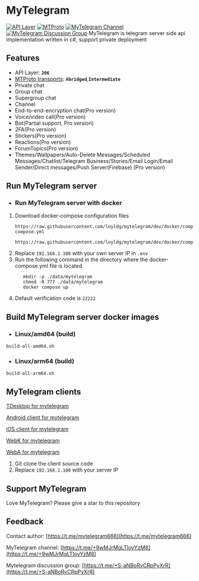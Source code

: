 # MyTelegram

[![API Layer](https://img.shields.io/badge/API_Layer-206-blueviolet)](https://corefork.telegram.org/methods)
[![MTProto](https://img.shields.io/badge/MTProto_Protocol-2.0-green)](https://corefork.telegram.org/mtproto/)
[![MyTelegram Channel](https://img.shields.io/badge/Subscribe-_MyTelegram_Channel-0088cc)](https://t.me/+9wMJrMqLTIoyYzM8)
[![MyTelegram Discussion Group](https://img.shields.io/badge/Join_-MyTelegram_Discussion_Group-0088cc)](https://t.me/+S-aNBoRvCRpPyXrR)
MyTelegram is telegram server side api implementation written in c#, support private deployment

## Features

- API Layer: **`206`**
- [MTProto transports](https://corefork.telegram.org/mtproto/mtproto-transports): **`Abridged`**,**`Intermediate`**
- Private chat
- Group chat
- Supergroup chat
- Channel
- End-to-end-encryption chat(Pro version)
- Voice/video call(Pro version)
- Bot(Partial support, Pro version)
- 2FA(Pro version)
- Stickers(Pro version)
- Reactions(Pro version)
- ForumTopics(Pro version)
- Themes/Wallpapers/Auto-Delete Messages/Scheduled Messages/Chatlist/Telegram Business/Stories/Email Login/Email Sender/Direct messages/Push Server(Firebase) (Pro version)

## Run MyTelegram server

- ### Run MyTelegram server with docker

1. Download docker-compose configuration files
   ```
   https://raw.githubusercontent.com/loyldg/mytelegram/dev/docker/compose/docker-compose.yml

   https://raw.githubusercontent.com/loyldg/mytelegram/dev/docker/compose/.env
   ```
2. Replace `192.168.1.100` with your own server IP in `.env`
3. Run the following command in the directory where the docker-compose.yml file is located
   ```
      mkdir -p ./data/mytelegram
      chmod -R 777 ./data/mytelegram
      docker compose up
   ```
4. Default verification code is `22222`

## Build MyTelegram server docker images

- ### Linux/amd64 (build)
```
build-all-amd64.sh
```
- ### Linux/arm64 (build)
```
build-all-arm64.sh
```

## MyTelegram clients
[TDesktop for mytelegram](https://github.com/loyldg/mytelegram-tdesktop)

[Android client for mytelegram](https://github.com/loyldg/mytelegram-android)

[iOS client for mytelegram](https://github.com/loyldg/mytelegram-iOS)

[WebK for mytelegram](https://github.com/loyldg/mytelegram-webk)

[WebA for mytelegram](https://github.com/loyldg/mytelegram-weba)

1. Git clone the client source code
2. Replace `192.168.1.100` with your server IP

## Support MyTelegram

Love MyTelegram? Please give a star to this repository 

## Feedback

Contact author: [https://t.me/mytelegram666](https://t.me/mytelegram666)  

MyTelegram channel: [https://t.me/+9wMJrMqLTIoyYzM8](https://t.me/+9wMJrMqLTIoyYzM8)

Mytelegram discussion group: [https://t.me/+S-aNBoRvCRpPyXrR](https://t.me/+S-aNBoRvCRpPyXrR)
